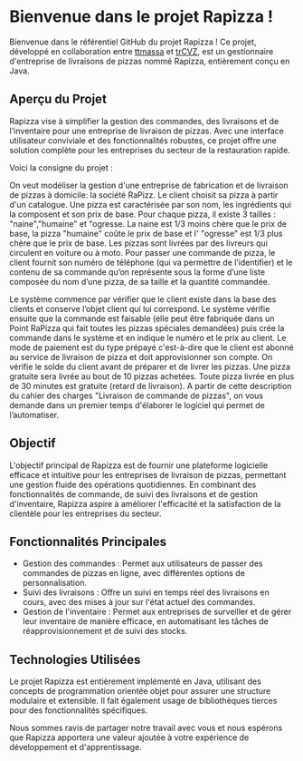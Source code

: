 # Bienvenue dans le projet Rapizza !
Bienvenue dans le référentiel GitHub du projet Rapizza ! Ce projet, développé en collaboration entre [ttmassa](https://github.com/ttmassa) et [trCVZ](https://github.com/trCVZ), est un gestionnaire d'entreprise de livraisons de pizzas nommé Rapizza, entièrement conçu en Java.

## Aperçu du Projet
Rapizza vise à simplifier la gestion des commandes, des livraisons et de l'inventaire pour une entreprise de livraison de pizzas. Avec une interface utilisateur conviviale et des fonctionnalités robustes, ce projet offre une solution complète pour les entreprises du secteur de la restauration rapide.

Voici la consigne du projet : 

On veut modéliser la gestion d'une entreprise de fabrication et de livraison de pizzas à domicile: la société RaPizz. Le client choisit sa pizza à partir d'un catalogue. Une pizza est caractérisée par son nom, les ingrédients qui la composent et son prix de base. Pour chaque pizza, il existe 3 tailles : "naine","humaine" et "ogresse. La naine est 1/3 moins chère que le prix de base, la pizza "humaine" coûte le prix de base et l' "ogresse" est 1/3 plus chère que le prix de base. Les pizzas sont livrées par des livreurs qui circulent en voiture ou à moto. Pour passer une commande de pizza, le client fournit son numéro de téléphone (qui va permettre de l’identifier) et le contenu de sa commande qu’on représente sous la forme d’une liste composée du nom d’une pizza, de sa taille et la quantité commandée. 

Le système commence par vérifier que le client existe dans la base des clients et conserve l’objet client qui lui correspond. Le système vérifie ensuite que la commande est faisable (elle peut être fabriquée dans un Point RaPizza qui fait toutes les pizzas spéciales demandées) puis crée la commande dans le système et en indique le numéro et le prix au client. Le mode de paiement est du type prépayé c'est-à-dire que le client est abonné au service de livraison de pizza et doit approvisionner son compte. On vérifie le solde du client avant de préparer et de livrer les pizzas. Une pizza gratuite sera livrée au bout de 10 pizzas achetées. Toute pizza livrée en plus de 30 minutes est gratuite (retard de livraison). A partir de cette description du cahier des charges "Livraison de commande de pizzas", on vous demande dans un premier temps d'élaborer le logiciel qui permet de l’automatiser.

## Objectif
L'objectif principal de Rapizza est de fournir une plateforme logicielle efficace et intuitive pour les entreprises de livraison de pizzas, permettant une gestion fluide des opérations quotidiennes. En combinant des fonctionnalités de commande, de suivi des livraisons et de gestion d'inventaire, Rapizza aspire à améliorer l'efficacité et la satisfaction de la clientèle pour les entreprises du secteur.

## Fonctionnalités Principales
- Gestion des commandes : Permet aux utilisateurs de passer des commandes de pizzas en ligne, avec différentes options de personnalisation.
- Suivi des livraisons : Offre un suivi en temps réel des livraisons en cours, avec des mises à jour sur l'état actuel des commandes.
- Gestion de l'inventaire : Permet aux entreprises de surveiller et de gérer leur inventaire de manière efficace, en automatisant les tâches de réapprovisionnement et de suivi des stocks.
  
## Technologies Utilisées
Le projet Rapizza est entièrement implémenté en Java, utilisant des concepts de programmation orientée objet pour assurer une structure modulaire et extensible. Il fait également usage de bibliothèques tierces pour des fonctionnalités spécifiques.

Nous sommes ravis de partager notre travail avec vous et nous espérons que Rapizza apportera une valeur ajoutée à votre expérience de développement et d'apprentissage.
